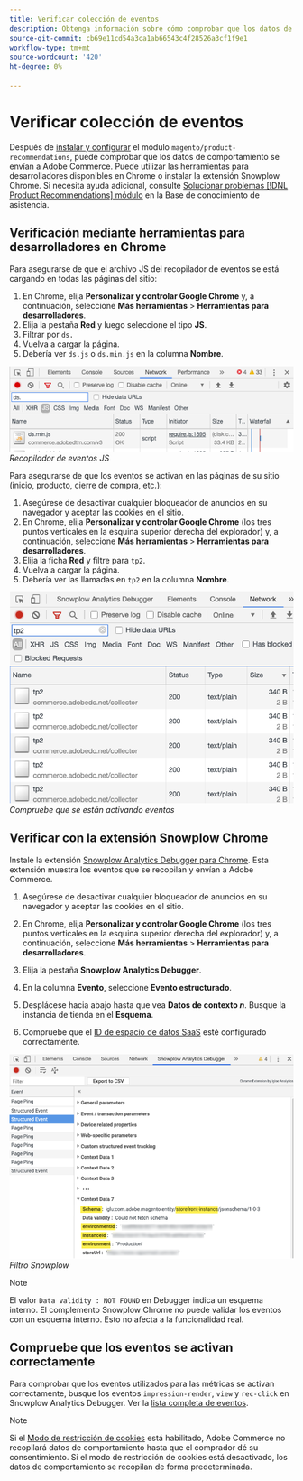 ```yaml
---
title: Verificar colección de eventos
description: Obtenga información sobre cómo comprobar que los datos de comportamiento se envían a Adobe Commerce.
source-git-commit: cb69e11cd54a3ca1ab66543c4f28526a3cf1f9e1
workflow-type: tm+mt
source-wordcount: '420'
ht-degree: 0%

---
```


# Verificar colección de eventos

Después de [instalar y configurar](install-configure.md) el módulo `magento/product-recommendations`, puede comprobar que los datos de comportamiento se envían a Adobe Commerce. Puede utilizar las herramientas para desarrolladores disponibles en Chrome o instalar la extensión Snowplow Chrome. Si necesita ayuda adicional, consulte [Solucionar problemas [!DNL Product Recommendations] módulo](https://experienceleague.adobe.com/docs/commerce-knowledge-base/kb/troubleshooting/miscellaneous/troubleshoot-product-recommendations-module-in-magento-commerce.html?lang=es) en la Base de conocimiento de asistencia.

## Verificación mediante herramientas para desarrolladores en Chrome

Para asegurarse de que el archivo JS del recopilador de eventos se está cargando en todas las páginas del sitio:

1. En Chrome, elija **Personalizar y controlar Google Chrome** y, a continuación, seleccione **Más herramientas** > **Herramientas para desarrolladores**.
1. Elija la pestaña **Red** y luego seleccione el tipo **JS**.
1. Filtrar por `ds.`
1. Vuelva a cargar la página.
1. Debería ver `ds.js` o `ds.min.js` en la columna **Nombre**.

![Recopilador de eventos JS](assets/filter-ds.png)
_Recopilador de eventos JS_

Para asegurarse de que los eventos se activan en las páginas de su sitio (inicio, producto, cierre de compra, etc.):

1. Asegúrese de desactivar cualquier bloqueador de anuncios en su navegador y aceptar las cookies en el sitio.
1. En Chrome, elija **Personalizar y controlar Google Chrome** (los tres puntos verticales en la esquina superior derecha del explorador) y, a continuación, seleccione **Más herramientas** > **Herramientas para desarrolladores**.
1. Elija la ficha **Red** y filtre para `tp2`.
1. Vuelva a cargar la página.
1. Debería ver las llamadas en `tp2` en la columna **Nombre**.

![Desencadenando eventos](assets/filter-tp2.png)
_Compruebe que se están activando eventos_

## Verificar con la extensión Snowplow Chrome

Instale la extensión [Snowplow Analytics Debugger para Chrome](https://chrome.google.com/webstore/detail/snowplow-analytics-debugg/jbnlcgeengmijcghameodeaenefieedm). Esta extensión muestra los eventos que se recopilan y envían a Adobe Commerce.

1. Asegúrese de desactivar cualquier bloqueador de anuncios en su navegador y aceptar las cookies en el sitio.

1. En Chrome, elija **Personalizar y controlar Google Chrome** (los tres puntos verticales en la esquina superior derecha del explorador) y, a continuación, seleccione **Más herramientas** > **Herramientas para desarrolladores**.

1. Elija la pestaña **Snowplow Analytics Debugger**.

1. En la columna **Evento**, seleccione **Evento estructurado**.

1. Desplácese hacia abajo hasta que vea **Datos de contexto _n_**. Busque la instancia de tienda en el **Esquema**.

1. Compruebe que el [ID de espacio de datos SaaS](https://experienceleague.adobe.com/docs/commerce-admin/config/services/saas.html?lang=es) esté configurado correctamente.

![Filtro Snowplow](assets/snowplow-filter.png)
_Filtro Snowplow_

>[!NOTE]
>
> El valor `Data validity : NOT FOUND` en Debugger indica un esquema interno. El complemento Snowplow Chrome no puede validar los eventos con un esquema interno. Esto no afecta a la funcionalidad real.

## Compruebe que los eventos se activan correctamente

Para comprobar que los eventos utilizados para las métricas se activan correctamente, busque los eventos `impression-render`, `view` y `rec-click` en Snowplow Analytics Debugger. Ver la [lista completa de eventos](https://experienceleague.adobe.com/docs/commerce/product-recommendations/developer/events.html?lang=es).

>[!NOTE]
>
> Si el [Modo de restricción de cookies](https://experienceleague.adobe.com/docs/commerce-admin/start/compliance/privacy/compliance-cookie-law.html?lang=es) está habilitado, Adobe Commerce no recopilará datos de comportamiento hasta que el comprador dé su consentimiento. Si el modo de restricción de cookies está desactivado, los datos de comportamiento se recopilan de forma predeterminada.
